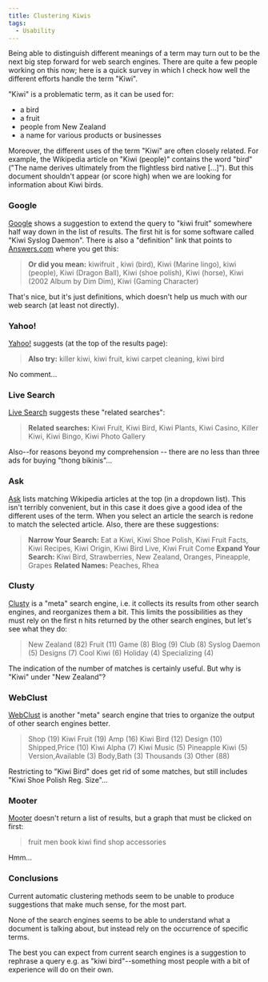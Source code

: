 ```yaml
---
title: Clustering Kiwis
tags:
  - Usability
---
```


Being able to distinguish different meanings of a term may turn out to be the next big step forward for web search engines. There are quite a few people working on this now; here is a quick survey in which I check how well the different efforts handle the term "Kiwi".

"Kiwi" is a problematic term, as it can be used for:

* a bird
* a fruit
* people from New Zealand
* a name for various products or businesses

Moreover, the different uses of the term "Kiwi" are often closely related. For example, the Wikipedia article on "Kiwi (people)" contains the word "bird" ("The name derives ultimately from the flightless bird native [...]"). But this document shouldn't appear (or score high) when we are looking for information about Kiwi birds.

### Google

[Google](http://www.google.com/search?q=kiwi) shows a suggestion to extend the query to "kiwi fruit" somewhere half way down in the list of results. The first hit is for some software called "Kiwi Syslog Daemon". There is also a "definition" link that points to [Answers.com](http://www.answers.com/kiwi) where you get this:

> **Or did you mean:** kiwifruit , kiwi (bird), Kiwi (Marine lingo), kiwi (people), Kiwi (Dragon Ball), Kiwi (shoe polish), Kiwi (horse), Kiwi (2002 Album by Dim Dim), Kiwi (Gaming Character) 

That's nice, but it's just definitions, which doesn't help us much with our web search (at least not directly).

### Yahoo!

[Yahoo!](http://search.yahoo.com/search?p=kiwi) suggests (at the top of the results page):

> **Also try:** killer kiwi, kiwi fruit, kiwi carpet cleaning, kiwi bird

No comment...

### Live Search

[Live Search](http://search.live.com/results.aspx?q=kiwi) suggests these "related searches":

> **Related searches:** Kiwi Fruit, Kiwi Bird, Kiwi Plants, Kiwi Casino, Killer Kiwi, Kiwi Bingo, Kiwi Photo Gallery 

Also--for reasons beyond my comprehension -- there are no less than three ads for buying "thong bikinis"...

### Ask

[Ask](http://www.ask.com/web?q=kiwi) lists matching Wikipedia articles at the top (in a dropdown list). This isn't terribly convenient, but in this case it does give a good idea of the different uses of the term. When you select an article the search is redone to match the selected article. Also, there are these suggestions:

> **Narrow Your Search:** Eat a Kiwi, Kiwi Shoe Polish, Kiwi Fruit Facts, Kiwi Recipes, Kiwi Origin, Kiwi Bird Live, Kiwi Fruit Come
> **Expand Your Search:** Kiwi Bird, Strawberries, New Zealand, Oranges, Pineapple, Grapes
> **Related Names:** Peaches, Rhea 

### Clusty

[Clusty](http://clusty.com/search?query=kiwi) is a "meta" search engine, i.e. it collects its results from other search engines, and reorganizes them a bit. This limits the possibilities as they must rely on the first n hits returned by the other search engines, but let's see what they do:

> New Zealand (82)
> Fruit (11)
> Game (8)
> Blog (9)
> Club (8)
> Syslog Daemon (5)
> Designs (7)
> Cool Kiwi (6)
> Holiday (4)
> Specializing (4) 

The indication of the number of matches is certainly useful. But why is "Kiwi" under "New Zealand"?

### WebClust

[WebClust](http://www.webclust.com/cgi-bin/webclust.pl?query=kiwi) is another "meta" search engine that tries to organize the output of other search engines better.

> Shop (19)
> Kiwi Fruit (19)
> Amp (16)
> Kiwi Bird (12)
> Design (10)
> Shipped,Price (10)
> Kiwi Alpha (7)
> Kiwi Music (5)
> Pineapple Kiwi (5)
> Version,Available (3)
> Body,Bath (3)
> Thousands (3)
> Other (88) 

Restricting to "Kiwi Bird" does get rid of some matches, but still includes "Kiwi Shoe Polish Reg. Size"...

### Mooter

[Mooter](http://www.mooter.com/) doesn't return a list of results, but a graph that must be clicked on first:

> fruit
> men
> book
> kiwi
> find
> shop
> accessories 

Hmm...

### Conclusions

Current automatic clustering methods seem to be unable to produce suggestions that make much sense, for the most part.

None of the search engines seems to be able to understand what a document is talking about, but instead rely on the occurrence of specific terms.

The best you can expect from current search engines is a suggestion to rephrase a query e.g. as "kiwi bird"--something most people with a bit of experience will do on their own.
